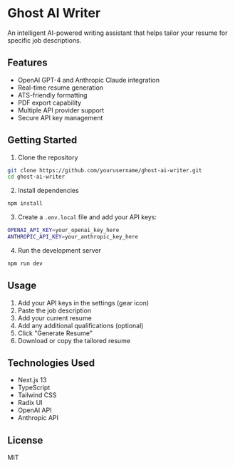 # Ghost AI Writer

An intelligent AI-powered writing assistant that helps tailor your resume for specific job descriptions.

## Features

- OpenAI GPT-4 and Anthropic Claude integration
- Real-time resume generation
- ATS-friendly formatting
- PDF export capability
- Multiple API provider support
- Secure API key management

## Getting Started

1. Clone the repository
```bash
git clone https://github.com/yourusername/ghost-ai-writer.git
cd ghost-ai-writer
```

2. Install dependencies
```bash
npm install
```

3. Create a `.env.local` file and add your API keys:
```bash
OPENAI_API_KEY=your_openai_key_here
ANTHROPIC_API_KEY=your_anthropic_key_here
```

4. Run the development server
```bash
npm run dev
```

## Usage

1. Add your API keys in the settings (gear icon)
2. Paste the job description
3. Add your current resume
4. Add any additional qualifications (optional)
5. Click "Generate Resume"
6. Download or copy the tailored resume

## Technologies Used

- Next.js 13
- TypeScript
- Tailwind CSS
- Radix UI
- OpenAI API
- Anthropic API

## License

MIT